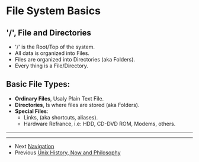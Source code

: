 File System Basics
===

'/', File and Directories
---

- '/' is the Root/Top of the system.
- All data is organized into Files.
- Files are organized into Directories (aka Folders).
- Every thing is a File/Directory.

>

Basic File Types:
---

- __Ordinary Files__, Usaly Plain Text File.
- __Directories__, Is where files are stored (aka Folders).
- __Special Files__:
  - Links, (aka shortcuts, aliases).
  - Hardware Refrance, i.e: HDD, CD-DVD ROM, Modems, others.

>

---
---

- Next [Navigation](NAVIGATION.md)
- Previous [Unix History, Now and Philosophy](HISTORY.md)
